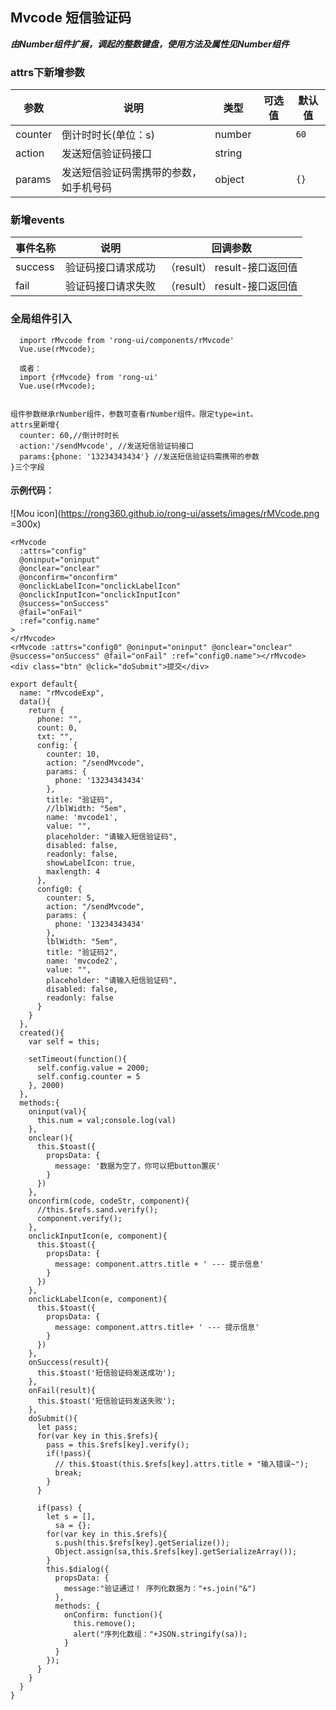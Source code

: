 ## Mvcode 短信验证码

***由Number组件扩展，调起的整数键盘，使用方法及属性见Number组件***

### attrs下新增参数

| 参数      | 说明    | 类型      | 可选值       | 默认值   |
|---------- |-------- |---------- |-------------  |-------- |
| counter | 倒计时时长(单位：s) | number |  | `60` |
| action  | 发送短信验证码接口    | string   |  |  |
| params  | 发送短信验证码需携带的参数，如手机号码    | object   |  | `{}` |

### 新增events
| 事件名称      | 说明    | 回调参数      |
|---------- |-------- |---------- |
| success  | 验证码接口请求成功    | （result） result-接口返回值 |
| fail  | 验证码接口请求失败    | （result） result-接口返回值 |




### 全局组件引入
``` 
  import rMvcode from 'rong-ui/components/rMvcode'
  Vue.use(rMvcode);

  或者：
  import {rMvcode} from 'rong-ui'
  Vue.use(rMvcode);


组件参数继承rNumber组件，参数可查看rNumber组件。限定type=int。
attrs里新增{
  counter: 60,//倒计时时长 
  action:'/sendMvcode', //发送短信验证码接口
  params:{phone: '13234343434'} //发送短信验证码需携带的参数
}三个字段

```



#### 示例代码：
![Mou icon](https://rong360.github.io/rong-ui/assets/images/rMVcode.png =300x)
```
<rMvcode 
  :attrs="config" 
  @oninput="oninput" 
  @onclear="onclear" 
  @onconfirm="onconfirm" 
  @onclickLabelIcon="onclickLabelIcon"
  @onclickInputIcon="onclickInputIcon"  
  @success="onSuccess"
  @fail="onFail"
  :ref="config.name"
>
</rMvcode>
<rMvcode :attrs="config0" @oninput="oninput" @onclear="onclear" @success="onSuccess" @fail="onFail" :ref="config0.name"></rMvcode>
<div class="btn" @click="doSubmit">提交</div>

export default{
  name: "rMvcodeExp",
  data(){
    return {
      phone: "",
      count: 0,
      txt: "",
      config: {
        counter: 10,
        action: "/sendMvcode",
        params: {
          phone: '13234343434'
        },
        title: "验证码",
        //lblWidth: "5em",
        name: 'mvcode1',
        value: "",
        placeholder: "请输入短信验证码",
        disabled: false,
        readonly: false,
        showLabelIcon: true,
        maxlength: 4
      },
      config0: {
        counter: 5,
        action: "/sendMvcode",
        params: {
          phone: '13234343434'
        },
        lblWidth: "5em",
        title: "验证码2",
        name: 'mvcode2',
        value: "",
        placeholder: "请输入短信验证码",
        disabled: false,
        readonly: false
      }
    }
  },
  created(){
    var self = this;

    setTimeout(function(){
      self.config.value = 2000;
      self.config.counter = 5
    }, 2000)
  },
  methods:{
    oninput(val){
      this.num = val;console.log(val)
    },
    onclear(){
      this.$toast({
        propsData: {
          message: '数据为空了，你可以把button置灰'
        }
      })
    },
    onconfirm(code, codeStr, component){
      //this.$refs.sand.verify();
      component.verify();
    },
    onclickInputIcon(e, component){
      this.$toast({
        propsData: {
          message: component.attrs.title + ' --- 提示信息'
        }
      })
    },
    onclickLabelIcon(e, component){
      this.$toast({
        propsData: {
          message: component.attrs.title+ ' --- 提示信息'
        }
      })
    },
    onSuccess(result){
      this.$toast('短信验证码发送成功');
    },
    onFail(result){
      this.$toast('短信验证码发送失败');
    },
    doSubmit(){
      let pass;
      for(var key in this.$refs){
        pass = this.$refs[key].verify();
        if(!pass){
          // this.$toast(this.$refs[key].attrs.title + "输入错误~");
          break;
        }
      }

      if(pass) {
        let s = [],
          sa = {};
        for(var key in this.$refs){
          s.push(this.$refs[key].getSerialize());
          Object.assign(sa,this.$refs[key].getSerializeArray());
        }
        this.$dialog({
          propsData: {
            message:"验证通过！ 序列化数据为："+s.join("&")
          },
          methods: {
            onConfirm: function(){
              this.remove();
              alert("序列化数组："+JSON.stringify(sa));
            }
          }
        });
      }
    }
  }
}
```
